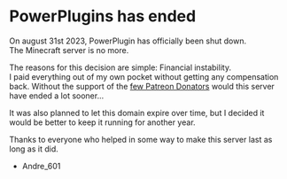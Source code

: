 # PowerPlugins has ended

On august 31st 2023, PowerPlugin has officially been shut down.\
The Minecraft server is no more.

The reasons for this decision are simple: Financial instability.\
I paid everything out of my own pocket without getting any compensation back. Without the support of the [few Patreon Donators](https://patreon.com/andre_601) would this server have ended a lot sooner...

It was also planned to let this domain expire over time, but I decided it would be better to keep it running for another year.

Thanks to everyone who helped in some way to make this server last as long as it did.

- Andre_601
